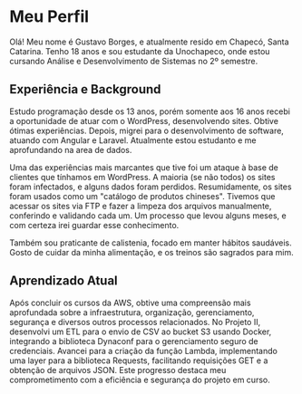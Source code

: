 # Meu Perfil

Olá! Meu nome é Gustavo Borges, e atualmente resido em Chapecó, Santa Catarina. Tenho 18 anos e sou estudante da
Unochapeco, onde estou
cursando Análise e Desenvolvimento de Sistemas no 2º semestre.

## Experiência e Background

Estudo programação desde os 13 anos, porém somente aos 16 anos recebi a oportunidade de atuar com o WordPress,
desenvolvendo sites. Obtive ótimas experiências. Depois, migrei para o desenvolvimento de software, atuando com Angular
e Laravel. Atualmente estou estudanto e me aprofundando na area de dados.

Uma das experiências mais marcantes que tive foi um ataque à base de clientes que tínhamos em WordPress. A maioria (se
não todos) os sites foram infectados, e alguns dados foram perdidos. Resumidamente, os sites foram usados como um
"catálogo de produtos chineses". Tivemos que acessar os sites via FTP e fazer a limpeza dos arquivos manualmente,
conferindo e validando cada um. Um processo que levou alguns meses, e com certeza irei guardar esse conhecimento.

Também sou praticante de calistenia, focado em manter hábitos saudáveis. Gosto de cuidar da minha
alimentação, e os treinos são sagrados para mim.

## Aprendizado Atual

Após concluir os cursos da AWS, obtive uma compreensão mais aprofundada sobre a infraestrutura, organização, gerenciamento, segurança e diversos outros processos relacionados. No Projeto II,
desenvolvi um ETL para o envio de CSV ao bucket S3 usando Docker, integrando a biblioteca Dynaconf para o gerenciamento
seguro de credenciais. Avancei para a criação da função Lambda, implementando uma layer para a biblioteca Requests,
facilitando requisições GET e a obtenção de arquivos JSON. Este progresso destaca meu comprometimento com a eficiência e
segurança do projeto em curso.